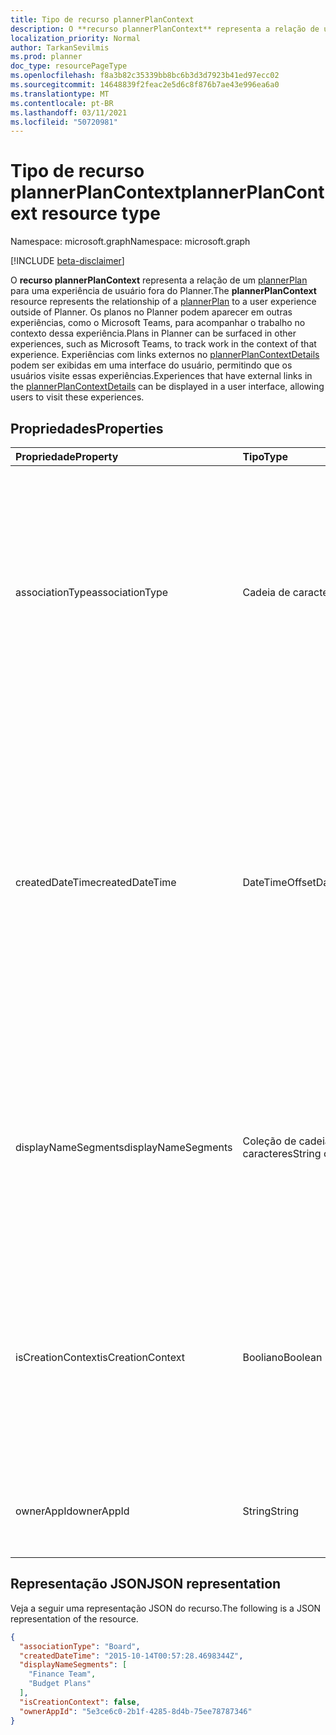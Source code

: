 ```yaml
---
title: Tipo de recurso plannerPlanContext
description: O **recurso plannerPlanContext** representa a relação de um plannerPlan para uma experiência de usuário fora do Planner. Os planos no Planner podem aparecer em outras experiências, como o Microsoft Teams, para acompanhar o trabalho no contexto dessa experiência.
localization_priority: Normal
author: TarkanSevilmis
ms.prod: planner
doc_type: resourcePageType
ms.openlocfilehash: f8a3b82c35339bb8bc6b3d3d7923b41ed97ecc02
ms.sourcegitcommit: 14648839f2feac2e5d6c8f876b7ae43e996ea6a0
ms.translationtype: MT
ms.contentlocale: pt-BR
ms.lasthandoff: 03/11/2021
ms.locfileid: "50720981"
---
```

# <a name="plannerplancontext-resource-type"></a><span data-ttu-id="5c23a-104">Tipo de recurso plannerPlanContext</span><span class="sxs-lookup"><span data-stu-id="5c23a-104">plannerPlanContext resource type</span></span>

<span data-ttu-id="5c23a-105">Namespace: microsoft.graph</span><span class="sxs-lookup"><span data-stu-id="5c23a-105">Namespace: microsoft.graph</span></span>

[!INCLUDE [beta-disclaimer](../../includes/beta-disclaimer.md)]

<span data-ttu-id="5c23a-106">O **recurso plannerPlanContext** representa a relação de um [plannerPlan](plannerplan.md) para uma experiência de usuário fora do Planner.</span><span class="sxs-lookup"><span data-stu-id="5c23a-106">The **plannerPlanContext** resource represents the relationship of a [plannerPlan](plannerplan.md) to a user experience outside of Planner.</span></span> <span data-ttu-id="5c23a-107">Os planos no Planner podem aparecer em outras experiências, como o Microsoft Teams, para acompanhar o trabalho no contexto dessa experiência.</span><span class="sxs-lookup"><span data-stu-id="5c23a-107">Plans in Planner can be surfaced in other experiences, such as Microsoft Teams, to track work in the context of that experience.</span></span> <span data-ttu-id="5c23a-108">Experiências com links externos no [plannerPlanContextDetails](plannerplancontextdetails.md) podem ser exibidas em uma interface do usuário, permitindo que os usuários visite essas experiências.</span><span class="sxs-lookup"><span data-stu-id="5c23a-108">Experiences that have external links in the [plannerPlanContextDetails](plannerplancontextdetails.md) can be displayed in a user interface, allowing users to visit these experiences.</span></span>


## <a name="properties"></a><span data-ttu-id="5c23a-109">Propriedades</span><span class="sxs-lookup"><span data-stu-id="5c23a-109">Properties</span></span>
| <span data-ttu-id="5c23a-110">Propriedade</span><span class="sxs-lookup"><span data-stu-id="5c23a-110">Property</span></span>     | <span data-ttu-id="5c23a-111">Tipo</span><span class="sxs-lookup"><span data-stu-id="5c23a-111">Type</span></span>   |<span data-ttu-id="5c23a-112">Descrição</span><span class="sxs-lookup"><span data-stu-id="5c23a-112">Description</span></span>|
|:---------------|:--------|:----------|
|<span data-ttu-id="5c23a-113">associationType</span><span class="sxs-lookup"><span data-stu-id="5c23a-113">associationType</span></span>|<span data-ttu-id="5c23a-114">Cadeia de caracteres</span><span class="sxs-lookup"><span data-stu-id="5c23a-114">String</span></span>|<span data-ttu-id="5c23a-115">Anulável.</span><span class="sxs-lookup"><span data-stu-id="5c23a-115">Nullable.</span></span> <span data-ttu-id="5c23a-116">Um tipo de associação definido pelo aplicativo entre o [plannerPlan](plannerplan.md) e o aplicativo.</span><span class="sxs-lookup"><span data-stu-id="5c23a-116">An app-defined type of association between the [plannerPlan](plannerplan.md) and the app.</span></span> <span data-ttu-id="5c23a-117">O aplicativo pode usar essas informações para rastrear diferentes tipos de relações com o mesmo [plannerPlan](plannerplan.md).</span><span class="sxs-lookup"><span data-stu-id="5c23a-117">The app can use this information to track different kinds of relationships to the same [plannerPlan](plannerplan.md).</span></span>|
|<span data-ttu-id="5c23a-118">createdDateTime</span><span class="sxs-lookup"><span data-stu-id="5c23a-118">createdDateTime</span></span>|<span data-ttu-id="5c23a-119">DateTimeOffset</span><span class="sxs-lookup"><span data-stu-id="5c23a-119">DateTimeOffset</span></span>|<span data-ttu-id="5c23a-120">Somente leitura.</span><span class="sxs-lookup"><span data-stu-id="5c23a-120">Read-only.</span></span> <span data-ttu-id="5c23a-121">A data e a hora em que **o plannerPlanContext** foi criado.</span><span class="sxs-lookup"><span data-stu-id="5c23a-121">The date and time when the **plannerPlanContext** was created.</span></span> <span data-ttu-id="5c23a-122">O tipo Timestamp representa informações de data e hora usando o formato ISO 8601 e está sempre no horário UTC.</span><span class="sxs-lookup"><span data-stu-id="5c23a-122">The Timestamp type represents date and time information using ISO 8601 format and is always in UTC time.</span></span> <span data-ttu-id="5c23a-123">Por exemplo, meia-noite UTC em 1 de janeiro de 2014 é `2014-01-01T00:00:00Z`.</span><span class="sxs-lookup"><span data-stu-id="5c23a-123">For example, midnight UTC on Jan 1, 2014 is `2014-01-01T00:00:00Z`.</span></span>|
|<span data-ttu-id="5c23a-124">displayNameSegments</span><span class="sxs-lookup"><span data-stu-id="5c23a-124">displayNameSegments</span></span>|<span data-ttu-id="5c23a-125">Coleção de cadeias de caracteres</span><span class="sxs-lookup"><span data-stu-id="5c23a-125">String collection</span></span>|<span data-ttu-id="5c23a-126">Os segmentos do nome da experiência externa.</span><span class="sxs-lookup"><span data-stu-id="5c23a-126">The segments of the name of the external experience.</span></span> <span data-ttu-id="5c23a-127">Os segmentos representam uma estrutura hierárquica que permite que outros aplicativos exibem a relação.</span><span class="sxs-lookup"><span data-stu-id="5c23a-127">Segments represent a hierarchical structure that allows other apps to display the relationship.</span></span>|
|<span data-ttu-id="5c23a-128">isCreationContext</span><span class="sxs-lookup"><span data-stu-id="5c23a-128">isCreationContext</span></span>|<span data-ttu-id="5c23a-129">Booliano</span><span class="sxs-lookup"><span data-stu-id="5c23a-129">Boolean</span></span>|<span data-ttu-id="5c23a-130">Somente leitura.</span><span class="sxs-lookup"><span data-stu-id="5c23a-130">Read-only.</span></span> <span data-ttu-id="5c23a-131">Indica se o plano é criado a partir do contexto especificado.</span><span class="sxs-lookup"><span data-stu-id="5c23a-131">Indicates whether the plan is created from the specified context.</span></span> <span data-ttu-id="5c23a-132">Gerado automaticamente com base em se o contexto é especificado como parte da criação do plano.</span><span class="sxs-lookup"><span data-stu-id="5c23a-132">Auto-generated based on whether the context is specified as part of plan creation.</span></span>|
|<span data-ttu-id="5c23a-133">ownerAppId</span><span class="sxs-lookup"><span data-stu-id="5c23a-133">ownerAppId</span></span>|<span data-ttu-id="5c23a-134">String</span><span class="sxs-lookup"><span data-stu-id="5c23a-134">String</span></span>|<span data-ttu-id="5c23a-135">Somente leitura.</span><span class="sxs-lookup"><span data-stu-id="5c23a-135">Read-only.</span></span> <span data-ttu-id="5c23a-136">ID do aplicativo que criou o **plannerPlanContext**.</span><span class="sxs-lookup"><span data-stu-id="5c23a-136">ID of the app that created the **plannerPlanContext**.</span></span>|

## <a name="json-representation"></a><span data-ttu-id="5c23a-137">Representação JSON</span><span class="sxs-lookup"><span data-stu-id="5c23a-137">JSON representation</span></span>

<span data-ttu-id="5c23a-138">Veja a seguir uma representação JSON do recurso.</span><span class="sxs-lookup"><span data-stu-id="5c23a-138">The following is a JSON representation of the resource.</span></span>

<!-- {
  "blockType": "resource",
  "optionalProperties": [

  ],
  "@odata.type": "microsoft.graph.plannerPlanContext"
}-->

```json
{
  "associationType": "Board",
  "createdDateTime": "2015-10-14T00:57:28.4698344Z",
  "displayNameSegments": [
    "Finance Team",
    "Budget Plans"
  ],
  "isCreationContext": false,
  "ownerAppId": "5e3ce6c0-2b1f-4285-8d4b-75ee78787346"
}

```

<!-- uuid: 8fcb5dbc-d5aa-4681-8e31-b001d5168d79
2015-10-25 14:57:30 UTC -->
<!--
{
  "type": "#page.annotation",
  "description": "plannerPlanContext resource",
  "keywords": "",
  "section": "documentation",
  "tocPath": "",
  "suppressions": []
}
-->


